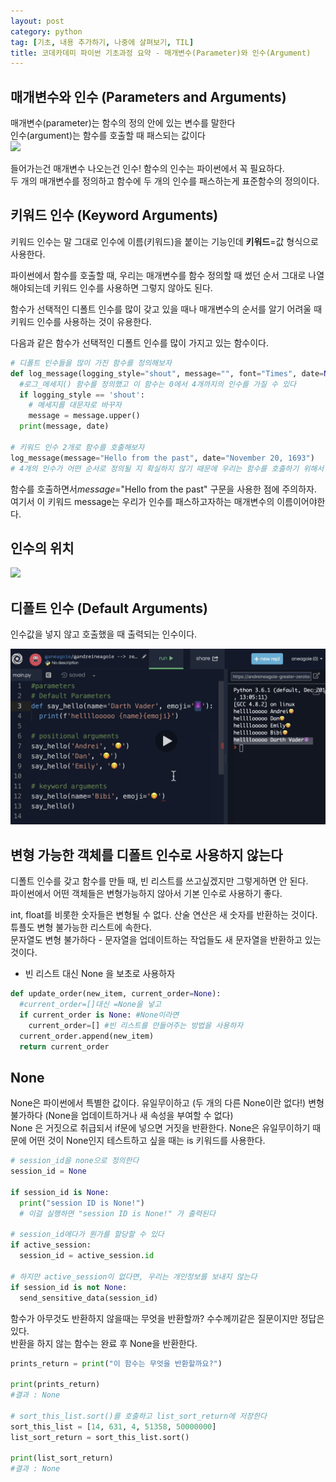 ```yaml
---
layout: post
category: python
tag: [기초, 내용 추가하기, 나중에 살펴보기, TIL]
title: 코데카데미 파이썬 기초과정 요약 - 매개변수(Parameter)와 인수(Argument)
---
```


## 매개변수와 인수 (Parameters and Arguments)

<div class="message">
매개변수(parameter)는 함수의 정의 안에 있는 변수를 말한다<br>
인수(argument)는 함수를 호출할 때 패스되는 값이다
</div>  

<img src='{{"../public/img/param-arg.png"}}'> 

들어가는건 매개변수 나오는건 인수! 함수의 인수는 파이썬에서 꼭 필요하다.   
두 개의 매개변수를 정의하고 함수에 두 개의 인수를 패스하는게 표준함수의 정의이다. 
<br>

## 키워드 인수 (Keyword Arguments)

<div class="message">
키워드 인수는 말 그대로 인수에 이름(키워드)을 붙이는 기능인데 <strong>키워드</strong>=값 형식으로 사용한다. 
</div>

파이썬에서 함수를 호출할 때, 우리는 매개변수를 함수 정의할 때 썼던 순서 그대로 나열해야되는데 키워드 인수를 사용하면 그렇지 않아도 된다. 

함수가 선택적인 디폴트 인수를 많이 갖고 있을 때나 매개변수의 순서를 알기 어려울 때 키워드 인수를 사용하는 것이 유용한다.    

다음과 같은 함수가 선택적인 디폴트 인수를 많이 가지고 있는 함수이다.  

```python
# 디폴트 인수들을 많이 가진 함수를 정의해보자
def log_message(logging_style="shout", message="", font="Times", date=None):
  #로그_메세지() 함수를 정의했고 이 함수는 0에서 4개까지의 인수를 가질 수 있다
  if logging_style == 'shout':
    # 메세지를 대문자로 바꾸자
    message = message.upper()
  print(message, date)
 
# 키워드 인수 2개로 함수를 호출해보자
log_message(message="Hello from the past", date="November 20, 1693")
# 4개의 인수가 어떤 순서로 정의될 지 확실하지 않기 때문에 우리는 함수를 호출하기 위해서 매개변수 이름을 쓸 수 있다
```

함수를 호출하면서<em>message</em>="Hello from the past" 구문을 사용한 점에 주의하자.  
여기서 이 키워드 message는 우리가 인수를 패스하고자하는 매개변수의 이름이어야한다.  

## 인수의 위치 

<img src='{{"../public/img/python-function-definition-arguments-kind-and-order.jpeg"}}'> 


## 디폴트 인수 (Default Arguments)
인수값을 넣지 않고 호출했을 때 출력되는 인수이다.

<img src="../public/img/defaultp.png">

## 변형 가능한 객체를 디폴트 인수로 사용하지 않는다

디폴트 인수를 갖고 함수를 만들 때, 빈 리스트를 쓰고싶겠지만 그렇게하면 안 된다.  
파이썬에서 어떤 객체들은 변형가능하지 않아서 기본 인수로 사용하기 좋다.      

int, float를 비롯한 숫자들은 변형될 수 없다. 산술 연산은 새 숫자를 반환하는 것이다.  
튜플도 변형 불가능한 리스트에 속한다.  
문자열도 변형 불가하다 - 문자열을 업데이트하는 작업들도 새 문자열을 반환하고 있는 것이다.   

* 빈 리스트 대신 None 을 보초로 사용하자

```python
def update_order(new_item, current_order=None): 
  #current_order=[]대신 =None을 넣고
  if current_order is None: #None이라면
    current_order=[] #빈 리스트를 만들어주는 방법을 사용하자
  current_order.append(new_item)
  return current_order
```

## None

None은 파이썬에서 특별한 값이다. 유일무이하고 (두 개의 다른 None이란 없다!) 변형불가하다 (None을 업데이트하거나 새 속성을 부여할 수 없다)  
None 은 거짓으로 취급되서 if문에 넣으면 거짓을 반환한다. None은 유일무이하기 때문에 어떤 것이 None인지 테스트하고 싶을 때는 is 키워드를 사용한다. 

```python
# session_id을 none으로 정의한다
session_id = None
 
if session_id is None:
  print("session ID is None!")
  # 이걸 실행하면 "session ID is None!" 가 출력된다
 
# session_id에다가 뭔가를 할당할 수 있다
if active_session:
  session_id = active_session.id
 
# 하지만 active_session이 없다면, 우리는 개인정보를 보내지 않는다
if session_id is not None:
  send_sensitive_data(session_id)
```

함수가 아무것도 반환하지 않을때는 무엇을 반환할까? 수수께끼같은 질문이지만 정답은 있다.   
반환을 하지 않는 함수는 완료 후 None을 반환한다.  

```python
prints_return = print("이 함수는 무엇을 반환할까요?")

print(prints_return)
#결과 : None

# sort_this_list.sort()를 호출하고 list_sort_return에 저장한다
sort_this_list = [14, 631, 4, 51358, 50000000]
list_sort_return = sort_this_list.sort()

print(list_sort_return)
#결과 : None
```

